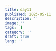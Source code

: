 ```yaml
---
title: day11
published: 2025-05-11
description: ''
image: ''
tags: []
category: ''
draft: true 
lang: ''
---
```

